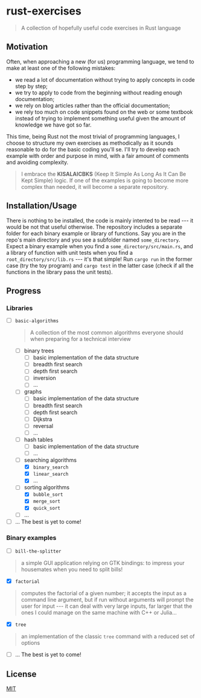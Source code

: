 # rust-exercises

> A collection of hopefully useful code exercises in Rust language

## Motivation

Often, when approaching a new (for us) programming language, we tend to make at least one of the following mistakes:
* we read a lot of documentation without trying to apply concepts in code step by step;
* we try to apply to code from the beginning without reading enough documentation;
* we rely on blog articles rather than the official documentation;
* we rely too much on code snippets found on the web or some textbook instead of trying to implement something useful given the amount of knowledge we have got so far.

This time, being Rust not the most trivial of programming languages, I choose to structure my own exercises as methodically as it sounds reasonable to do for the basic coding you'll se.
I'll try to develop each example with order and purpose in mind, with a fair amount of comments and avoiding complexity.
> I embrace the **KISALAICBKS** (Keep It Simple As Long As It Can Be Kept Simple) logic.
> If one of the examples is going to become more complex than needed, it will become a separate repository.

## Installation/Usage

There is nothing to be installed, the code is mainly intented to be read --- it would be not that useful otherwise.
The repository includes a separate folder for each binary example or library of functions.
Say you are in the repo's main directory and you see a subfolder named `some_directory`.
Expect a binary example when you find a `some_directory/src/main.rs`, and a library of function with unit tests when you find a `root_directory/src/lib.rs` --- it's that simple!
Run `cargo run` in the former case (try the toy program) and `cargo test` in the latter case (check if all the functions in the library pass the unit tests).

## Progress

### Libraries

- [ ] `basic-algorithms`
  > A collection of the most common algorithms everyone should when preparing for a technical interview
  - [ ] binary trees
    - [ ] basic implementation of the data structure
	- [ ] breadth first search
	- [ ] depth first search
	- [ ] inversion
	- [ ] ...
  - [ ] graphs
    - [ ] basic implementation of the data structure
	- [ ] breadth first search
	- [ ] depth first search
	- [ ] Dijkstra
	- [ ] reversal
	- [ ] ...
  - [ ] hash tables
    - [ ] basic implementation of the data structure
	- [ ] ...
  - [ ] searching algorithms
    - [x] `binary_search`
	- [x] `linear_search`
	- [x] ...
  - [ ] sorting algorithms
    - [x] `bubble_sort`
    - [x] `merge_sort`
    - [x] `quick_sort`
  - [ ] ...

- [ ] ... The best is yet to come!

### Binary examples

- [ ] `bill-the-splitter`
> a simple GUI application relying on GTK bindings: to impress your housemates when you need to split bills!

- [x] `factorial`
> computes the factorial of a given number; it accepts the input as a command line argument, but if run without arguments will prompt the user for input --- it can deal with very large inputs, far larger that the ones I could manage on the same machine with C++ or Julia...

- [x] `tree`
> an implementation of the classic `tree` command with a reduced set of options

- [ ] ... The best is yet to come!

## License

[MIT](https://choosealicense.com/licenses/mit/)
